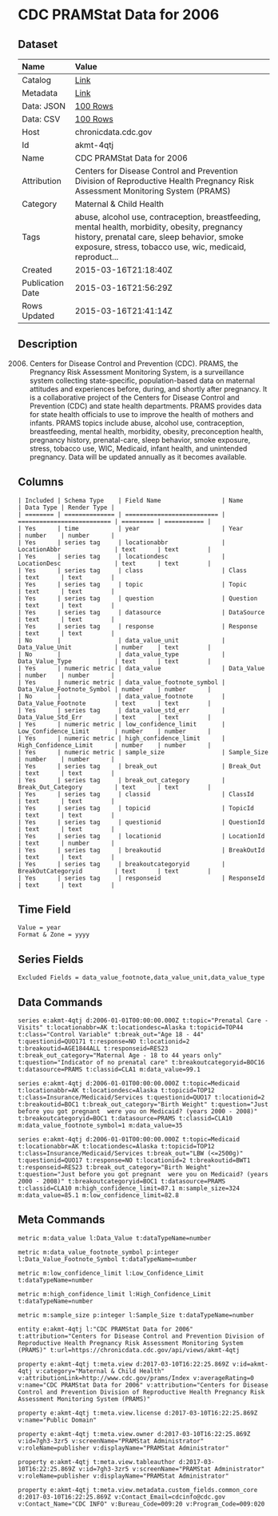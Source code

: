 # CDC PRAMStat Data for 2006

## Dataset

| Name | Value |
| :--- | :---- |
| Catalog | [Link](https://catalog.data.gov/dataset/cdc-pramstat-data-for-2006) |
| Metadata | [Link](https://chronicdata.cdc.gov/api/views/akmt-4qtj) |
| Data: JSON | [100 Rows](https://chronicdata.cdc.gov/api/views/akmt-4qtj/rows.json?max_rows=100) |
| Data: CSV | [100 Rows](https://chronicdata.cdc.gov/api/views/akmt-4qtj/rows.csv?max_rows=100) |
| Host | chronicdata.cdc.gov |
| Id | akmt-4qtj |
| Name | CDC PRAMStat Data for 2006 |
| Attribution | Centers for Disease Control and Prevention Division of Reproductive Health Pregnancy Risk Assessment Monitoring System (PRAMS) |
| Category | Maternal & Child Health |
| Tags | abuse, alcohol use, contraception, breastfeeding, mental health, morbidity, obesity, pregnancy history, prenatal care, sleep behavior, smoke exposure, stress, tobacco use, wic, medicaid, reproduct... |
| Created | 2015-03-16T21:18:40Z |
| Publication Date | 2015-03-16T21:56:29Z |
| Rows Updated | 2015-03-16T21:41:14Z |

## Description

2006. Centers for Disease Control and Prevention (CDC). PRAMS, the Pregnancy Risk Assessment Monitoring System, is a surveillance system collecting state-specific, population-based data on maternal attitudes and experiences before, during, and shortly after pregnancy. It is a collaborative project of the Centers for Disease Control and Prevention (CDC) and state health departments. PRAMS provides data for state health officials to use to improve the health of mothers and infants. PRAMS topics include abuse, alcohol use, contraception, breastfeeding, mental health, morbidity, obesity, preconception health, pregnancy history, prenatal-care, sleep behavior, smoke exposure, stress, tobacco use, WIC, Medicaid, infant health, and unintended pregnancy. Data will be updated annually as it becomes available.

## Columns

```ls
| Included | Schema Type    | Field Name                 | Name                       | Data Type | Render Type |
| ======== | ============== | ========================== | ========================== | ========= | =========== |
| Yes      | time           | year                       | Year                       | number    | number      |
| Yes      | series tag     | locationabbr               | LocationAbbr               | text      | text        |
| Yes      | series tag     | locationdesc               | LocationDesc               | text      | text        |
| Yes      | series tag     | class                      | Class                      | text      | text        |
| Yes      | series tag     | topic                      | Topic                      | text      | text        |
| Yes      | series tag     | question                   | Question                   | text      | text        |
| Yes      | series tag     | datasource                 | DataSource                 | text      | text        |
| Yes      | series tag     | response                   | Response                   | text      | text        |
| No       |                | data_value_unit            | Data_Value_Unit            | number    | text        |
| No       |                | data_value_type            | Data_Value_Type            | text      | text        |
| Yes      | numeric metric | data_value                 | Data_Value                 | number    | number      |
| Yes      | numeric metric | data_value_footnote_symbol | Data_Value_Footnote_Symbol | number    | number      |
| No       |                | data_value_footnote        | Data_Value_Footnote        | text      | text        |
| Yes      | series tag     | data_value_std_err         | Data_Value_Std_Err         | text      | text        |
| Yes      | numeric metric | low_confidence_limit       | Low_Confidence_Limit       | number    | number      |
| Yes      | numeric metric | high_confidence_limit      | High_Confidence_Limit      | number    | number      |
| Yes      | numeric metric | sample_size                | Sample_Size                | number    | number      |
| Yes      | series tag     | break_out                  | Break_Out                  | text      | text        |
| Yes      | series tag     | break_out_category         | Break_Out_Category         | text      | text        |
| Yes      | series tag     | classid                    | ClassId                    | text      | text        |
| Yes      | series tag     | topicid                    | TopicId                    | text      | text        |
| Yes      | series tag     | questionid                 | QuestionId                 | text      | text        |
| Yes      | series tag     | locationid                 | LocationId                 | text      | number      |
| Yes      | series tag     | breakoutid                 | BreakOutId                 | text      | text        |
| Yes      | series tag     | breakoutcategoryid         | BreakOutCategoryid         | text      | text        |
| Yes      | series tag     | responseid                 | ResponseId                 | text      | text        |
```

## Time Field

```ls
Value = year
Format & Zone = yyyy
```

## Series Fields

```ls
Excluded Fields = data_value_footnote,data_value_unit,data_value_type
```

## Data Commands

```ls
series e:akmt-4qtj d:2006-01-01T00:00:00.000Z t:topic="Prenatal Care - Visits" t:locationabbr=AK t:locationdesc=Alaska t:topicid=TOP44 t:class="Control Variable" t:break_out="Age 18 - 44" t:questionid=QUO171 t:response=NO t:locationid=2 t:breakoutid=AGE1844ALL t:responseid=RES23 t:break_out_category="Maternal Age - 18 to 44 years only" t:question="Indicator of no prenatal care" t:breakoutcategoryid=BOC16 t:datasource=PRAMS t:classid=CLA1 m:data_value=99.1

series e:akmt-4qtj d:2006-01-01T00:00:00.000Z t:topic=Medicaid t:locationabbr=AK t:locationdesc=Alaska t:topicid=TOP12 t:class=Insurance/Medicaid/Services t:questionid=QUO17 t:locationid=2 t:breakoutid=BOC1 t:break_out_category="Birth Weight" t:question="Just before you got pregnant  were you on Medicaid? (years 2000 - 2008)" t:breakoutcategoryid=BOC1 t:datasource=PRAMS t:classid=CLA10 m:data_value_footnote_symbol=1 m:data_value=35

series e:akmt-4qtj d:2006-01-01T00:00:00.000Z t:topic=Medicaid t:locationabbr=AK t:locationdesc=Alaska t:topicid=TOP12 t:class=Insurance/Medicaid/Services t:break_out="LBW (<=2500g)" t:questionid=QUO17 t:response=NO t:locationid=2 t:breakoutid=BWT1 t:responseid=RES23 t:break_out_category="Birth Weight" t:question="Just before you got pregnant  were you on Medicaid? (years 2000 - 2008)" t:breakoutcategoryid=BOC1 t:datasource=PRAMS t:classid=CLA10 m:high_confidence_limit=87.1 m:sample_size=324 m:data_value=85.1 m:low_confidence_limit=82.8
```

## Meta Commands

```ls
metric m:data_value l:Data_Value t:dataTypeName=number

metric m:data_value_footnote_symbol p:integer l:Data_Value_Footnote_Symbol t:dataTypeName=number

metric m:low_confidence_limit l:Low_Confidence_Limit t:dataTypeName=number

metric m:high_confidence_limit l:High_Confidence_Limit t:dataTypeName=number

metric m:sample_size p:integer l:Sample_Size t:dataTypeName=number

entity e:akmt-4qtj l:"CDC PRAMStat Data for 2006" t:attribution="Centers for Disease Control and Prevention Division of Reproductive Health Pregnancy Risk Assessment Monitoring System (PRAMS)" t:url=https://chronicdata.cdc.gov/api/views/akmt-4qtj

property e:akmt-4qtj t:meta.view d:2017-03-10T16:22:25.869Z v:id=akmt-4qtj v:category="Maternal & Child Health" v:attributionLink=http://www.cdc.gov/prams/Index v:averageRating=0 v:name="CDC PRAMStat Data for 2006" v:attribution="Centers for Disease Control and Prevention Division of Reproductive Health Pregnancy Risk Assessment Monitoring System (PRAMS)"

property e:akmt-4qtj t:meta.view.license d:2017-03-10T16:22:25.869Z v:name="Public Domain"

property e:akmt-4qtj t:meta.view.owner d:2017-03-10T16:22:25.869Z v:id=7gh3-3zr5 v:screenName="PRAMStat Administrator" v:roleName=publisher v:displayName="PRAMStat Administrator"

property e:akmt-4qtj t:meta.view.tableauthor d:2017-03-10T16:22:25.869Z v:id=7gh3-3zr5 v:screenName="PRAMStat Administrator" v:roleName=publisher v:displayName="PRAMStat Administrator"

property e:akmt-4qtj t:meta.view.metadata.custom_fields.common_core d:2017-03-10T16:22:25.869Z v:Contact_Email=cdcinfo@cdc.gov v:Contact_Name="CDC INFO" v:Bureau_Code=009:20 v:Program_Code=009:020
```